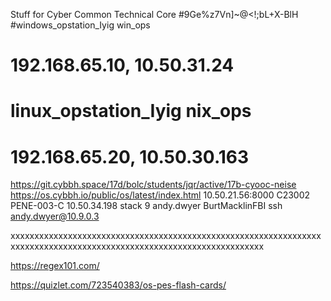 Stuff for Cyber Common Technical Core
#9Ge%z7Vn]~@<!;bL+X-BlH
#windows_opstation_Iyig win_ops    
# 192.168.65.10, 10.50.31.24
# linux_opstation_Iyig  nix_ops    
# 192.168.65.20, 10.50.30.163
https://git.cybbh.space/17d/bolc/students/jqr/active/17b-cyooc-neise
https://os.cybbh.io/public/os/latest/index.html
10.50.21.56:8000
C23002
PENE-003-C
10.50.34.198 stack 9
andy.dwyer
BurtMacklinFBI
ssh andy.dwyer@10.9.0.3

xxxxxxxxxxxxxxxxxxxxxxxxxxxxxxxxxxxxxxxxxxxxxxxxxxxxxxxxxxxxxxxxxxxxxxxxxxxxxxxxxxxxxxxxxxxxxxxxxxxxxxxxxxxxxxxxxxxxxx









https://regex101.com/

https://quizlet.com/723540383/os-pes-flash-cards/
